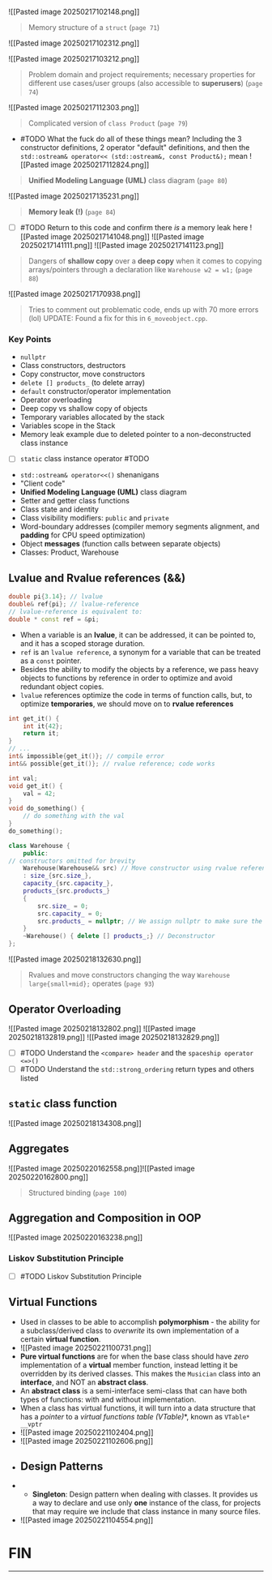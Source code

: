 ![[Pasted image 20250217102148.png]]
>Memory structure of a `struct` (`page 71`)

![[Pasted image 20250217102312.png]]

![[Pasted image 20250217103212.png]]
>Problem domain and project requirements; necessary properties for different use cases/user groups (also accessible to **superusers**) (`page 74`)

![[Pasted image 20250217112303.png]]
>Complicated version of `class Product` (`page 79`)

- #TODO What the fuck do all of these things mean? Including the 3 constructor definitions, 2 operator "default" definitions, and then the `std::ostream& operator<< (std::ostream&, const Product&);` mean
![[Pasted image 20250217112824.png]]
>**Unified Modeling Language (UML)** class diagram (`page 80`)

![[Pasted image 20250217135231.png]]
>**Memory leak (!)** (`page 84`)

 - [ ] #TODO Return to this code and confirm there *is* a memory leak here
![[Pasted image 20250217141048.png]]
![[Pasted image 20250217141111.png]]
![[Pasted image 20250217141123.png]]
>Dangers of **shallow copy** over a **deep copy** when it comes to copying arrays/pointers through a declaration like `Warehouse w2 = w1;` (`page 88`)

![[Pasted image 20250217170938.png]]
>Tries to comment out problematic code, ends up with 70 more errors (lol)
  UPDATE: Found a fix for this in `6_moveobject.cpp`.
### Key Points
- `nullptr`
- Class constructors, destructors
- Copy constructor, move constructors
- `delete [] products_` (to delete array)
- `default` constructor/operator implementation
- Operator overloading
- Deep copy vs shallow copy of objects
- Temporary variables allocated by the stack
- Variables scope in the Stack
- Memory leak example due to deleted pointer to a non-deconstructed class instance
- [ ] `static` class instance operator #TODO
- `std::ostream& operator<<()` shenanigans
- "Client code"
- **Unified Modeling Language (UML)** class diagram
- Setter and getter class functions
- Class state and identity
- Class visibility modifiers: `public` and `private`
- Word-boundary addresses (compiler memory segments alignment, and **padding** for CPU speed optimization)
- Object **messages** (function calls between separate objects)
- Classes: Product, Warehouse

## Lvalue and Rvalue references (&&)
```c++
double pi{3.14}; // lvalue
double& ref{pi}; // lvalue-reference
// lvalue-reference is equivalent to:
double * const ref = &pi;
```
- When a variable is an **lvalue**, it can be addressed, it can be pointed to, and it has a scoped storage duration.
- `ref` is an `lvalue reference`, a synonym for a variable that can be treated as a `const` pointer.
- Besides the ability to modify the objects by a reference, we pass heavy objects to functions by reference in order to optimize and avoid redundant object copies.
- `lvalue` references optimize the code in terms of function calls, but, to optimize **temporaries**, we should move on to **rvalue references**

```c++
int get_it() {
	int it{42};
	return it;
}
// ...
int& impossible{get_it()}; // compile error
int&& possible{get_it()}; // rvalue reference; code works
```

```c++
int val;
void get_it() {
	val = 42;
}
void do_something() {
	// do something with the val
}
do_something();
```

```c++
class Warehouse {
	public:
// constructors omitted for brevity
	Warehouse(Warehouse&& src) // Move constructor using rvalue reference
	: size_{src.size_},
	capacity_{src.capacity_},
	products_{src.products_}
	{
		src.size_ = 0;
		src.capacity_ = 0;
		src.products_ = nullptr; // We assign nullptr to make sure the destructor will miss the allocated object
	}
	~Warehouse() { delete [] products_;} // Deconstructor
};
```
![[Pasted image 20250218132630.png]]
> Rvalues and move constructors changing the way `Warehouse large{small+mid};` operates (`page 93`)

## Operator Overloading
![[Pasted image 20250218132802.png]]
![[Pasted image 20250218132819.png]]
![[Pasted image 20250218132829.png]]
- [ ] #TODO Understand the `<compare> header` and the `spaceship operator <=>()`
- [ ] #TODO Understand the `std::strong_ordering` return types and others listed

## `static` class function
![[Pasted image 20250218134308.png]]
## Aggregates
![[Pasted image 20250220162558.png]]![[Pasted image 20250220162800.png]]
> Structured binding (`page 100`)

## Aggregation and Composition in OOP
![[Pasted image 20250220163238.png]]
### Liskov Substitution Principle
- [ ] #TODO Liskov Substitution Principle

## Virtual Functions
- Used in classes to be able to accomplish **polymorphism** - the ability for a subclass/derived class to *overwrite* its own implementation of a certain **virtual function**.
- ![[Pasted image 20250221100731.png]]
- **Pure virtual functions** are for when the base class should have *zero* implementation of a **virtual** member function, instead letting it be overridden by its derived classes. This makes the `Musician` class into an **interface**, and NOT an **abstract class**.
- An **abstract class** is a semi-interface semi-class that can have both types of functions: with and without implementation.
- When a class has virtual functions, it will turn into a data structure that has a *pointer* to a **virtual functions table (VTable*)**, known as `VTable* __vptr` 
- ![[Pasted image 20250221102404.png]]
- ![[Pasted image 20250221102606.png]]
- ## Design Patterns
- - **Singleton**: Design pattern when dealing with classes. It provides us a way to declare and use only **one** instance of the class, for projects that may require we include that class instance in many source files.
- ![[Pasted image 20250221104554.png]]
# FIN
---
